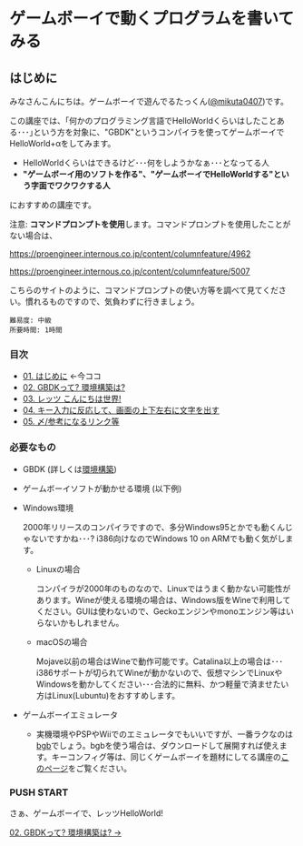 # ゲームボーイで動くプログラムを書いてみる

## はじめに
みなさんこんにちは。ゲームボーイで遊んでるたっくん([@mikuta0407](https://twitter.com/mikuta0407))です。

この講座では、｢何かのプログラミング言語でHelloWorldくらいはしたことある･･･｣という方を対象に、"GBDK"というコンパイラを使ってゲームボーイでHelloWorld+αをしてみます。

- HelloWorldくらいはできるけど･･･何をしようかなぁ･･･となってる人
- **"ゲームボーイ用のソフトを作る"、"ゲームボーイでHelloWorldする"という字面でワクワクする人**

におすすめの講座です。

注意: **コマンドプロンプトを使用**します。コマンドプロンプトを使用したことがない場合は、

https://proengineer.internous.co.jp/content/columnfeature/4962

https://proengineer.internous.co.jp/content/columnfeature/5007

こちらのサイトのように、コマンドプロンプトの使い方等を調べて見てください。慣れるものですので、気負わずに行きましょう。

```
難易度: 中級
所要時間: 1時間
```

### 目次
- [01. はじめに](01.md) ←今ココ
- [02. GBDKって? 環境構築は?](02.md)
- [03. レッツ こんにちは世界!](03.md)
- [04. キー入力に反応して、画面の上下左右に文字を出す](04.md)
- [05. 〆/参考になるリンク等](05.md)

### 必要なもの
- GBDK (詳しくは[環境構築](02.md))
- ゲームボーイソフトが動かせる環境 (以下例)
- Windows環境

    2000年リリースのコンパイラですので、多分Windows95とかでも動くんじゃないですかね･･･? i386向けなのでWindows 10 on ARMでも動く気がします。

    - Linuxの場合
          
        コンパイラが2000年のものなので、Linuxではうまく動かない可能性があります。Wineが使える環境の場合は、Windows版をWineで利用してください。GUIは使わないので、Geckoエンジンやmonoエンジン等はいらないかもしれません。

    - macOSの場合

        Mojave以前の場合はWineで動作可能です。Catalina以上の場合は･･･i386サポートが切られてWineが動かないので、仮想マシンでLinuxやWindowsを動かしてください･･･合法的に無料、かつ軽量で済ませたい方はLinux(Lubuntu)をおすすめします。

- ゲームボーイエミュレータ
  - 実機環境やPSPやWiiでのエミュレータでもいいですが、一番ラクなのは[bgb](http://bgb.bircd.org/#downloads)でしょう。bgbを使う場合は、ダウンロードして展開すれば使えます。キーコンフィグ等は、同じくゲームボーイを題材にしてる講座の[このページ](.md)をご覧ください。


### PUSH START

さぁ、ゲームボーイで、レッツHelloWorld!

[02. GBDKって? 環境構築は? ->](02.md)